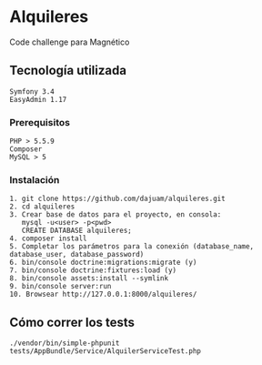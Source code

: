 # Alquileres

Code challenge para Magnético

## Tecnología utilizada

```
Symfony 3.4
EasyAdmin 1.17
```

### Prerequisitos

```
PHP > 5.5.9
Composer
MySQL > 5
```

### Instalación

```
1. git clone https://github.com/dajuam/alquileres.git
2. cd alquileres
3. Crear base de datos para el proyecto, en consola:
   mysql -u<user> -p<pwd>
   CREATE DATABASE alquileres;
4. composer install
5. Completar los parámetros para la conexión (database_name, database_user, database_password)
6. bin/console doctrine:migrations:migrate (y)
7. bin/console doctrine:fixtures:load (y)
8. bin/console assets:install --symlink
9. bin/console server:run
10. Browsear http://127.0.0.1:8000/alquileres/
```

## Cómo correr los tests

```
./vendor/bin/simple-phpunit tests/AppBundle/Service/AlquilerServiceTest.php
```